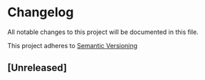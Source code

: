 # Changelog
All notable changes to this project will be documented in this file.

This project adheres to [Semantic Versioning](http://semver.org/spec/v2.0.0.html)

## [Unreleased]